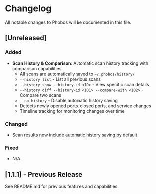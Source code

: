 # Changelog

All notable changes to Phobos will be documented in this file.

## [Unreleased]

### Added
- **Scan History & Comparison**: Automatic scan history tracking with comparison capabilities
  - All scans are automatically saved to `~/.phobos/history/`
  - `--history list` - List all previous scans
  - `--history show --history-id <ID>` - View specific scan details
  - `--history diff --history-id <ID1> --compare-with <ID2>` - Compare two scans
  - `--no-history` - Disable automatic history saving
  - Detects newly opened ports, closed ports, and service changes
  - Timeline tracking for monitoring changes over time

### Changed
- Scan results now include automatic history saving by default

### Fixed
- N/A

## [1.1.1] - Previous Release

See README.md for previous features and capabilities.
